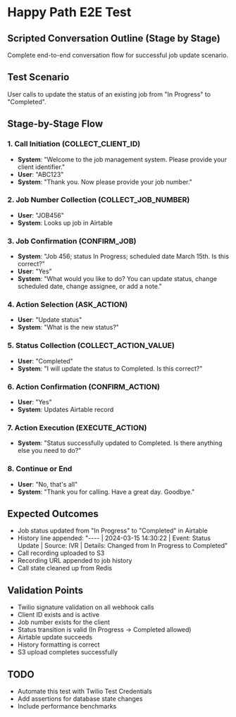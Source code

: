 # Happy Path E2E Test

## Scripted Conversation Outline (Stage by Stage)
Complete end-to-end conversation flow for successful job update scenario.

## Test Scenario
User calls to update the status of an existing job from "In Progress" to "Completed".

## Stage-by-Stage Flow

### 1. Call Initiation (COLLECT_CLIENT_ID)
- **System**: "Welcome to the job management system. Please provide your client identifier."
- **User**: "ABC123"
- **System**: "Thank you. Now please provide your job number."

### 2. Job Number Collection (COLLECT_JOB_NUMBER)
- **User**: "JOB456"
- **System**: Looks up job in Airtable

### 3. Job Confirmation (CONFIRM_JOB)
- **System**: "Job 456; status In Progress; scheduled date March 15th. Is this correct?"
- **User**: "Yes"
- **System**: "What would you like to do? You can update status, change scheduled date, change assignee, or add a note."

### 4. Action Selection (ASK_ACTION)
- **User**: "Update status"
- **System**: "What is the new status?"

### 5. Status Collection (COLLECT_ACTION_VALUE)
- **User**: "Completed"
- **System**: "I will update the status to Completed. Is this correct?"

### 6. Action Confirmation (CONFIRM_ACTION)
- **User**: "Yes"
- **System**: Updates Airtable record

### 7. Action Execution (EXECUTE_ACTION)
- **System**: "Status successfully updated to Completed. Is there anything else you need to do?"

### 8. Continue or End
- **User**: "No, that's all"
- **System**: "Thank you for calling. Have a great day. Goodbye."

## Expected Outcomes
- Job status updated from "In Progress" to "Completed" in Airtable
- History line appended: "---- | 2024-03-15 14:30:22 | Event: Status Update | Source: IVR | Details: Changed from In Progress to Completed"
- Call recording uploaded to S3
- Recording URL appended to job history
- Call state cleaned up from Redis

## Validation Points
- Twilio signature validation on all webhook calls
- Client ID exists and is active
- Job number exists for the client
- Status transition is valid (In Progress → Completed allowed)
- Airtable update succeeds
- History formatting is correct
- S3 upload completes successfully

## TODO
- Automate this test with Twilio Test Credentials
- Add assertions for database state changes
- Include performance benchmarks
